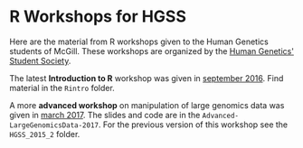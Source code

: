 # R Workshops for HGSS

Here are the material from R workshops given to the Human Genetics students of McGill. These workshops are organized by the [Human Genetics' Student Society](https://hgssmcgill.wordpress.com/).

The latest **Introduction to R** workshop was given in [september 2016](https://hgssmcgill.wordpress.com/workshops-seminars/r-workshops-2016-17/). Find material in the `Rintro` folder.

A more **advanced workshop** on manipulation of large genomics data was given in [march 2017](https://hgssmcgill.wordpress.com/workshops-seminars/advanced-r-workshop/). The slides and code are in the `Advanced-LargeGenomicsData-2017`. For the previous version of this workshop see the `HGSS_2015_2` folder.
